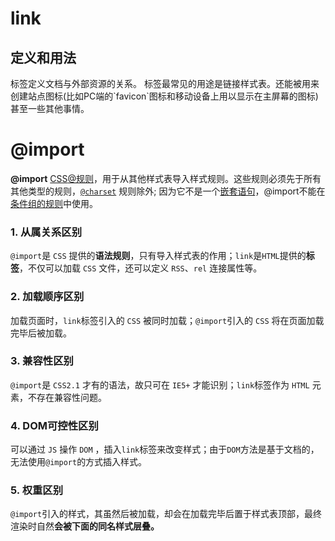 # link

## 定义和用法

<link> 标签定义文档与外部资源的关系。

<link> 标签最常见的用途是链接样式表。还能被用来创建站点图标(比如PC端的`favicon`图标和移动设备上用以显示在主屏幕的图标)甚至一些其他事情。

# @import

**@import** [CSS](https://developer.mozilla.org/en-US/docs/Web/CSS)[@规则](https://developer.mozilla.org/en-US/docs/Web/CSS/At-rule)，用于从其他样式表导入样式规则。这些规则必须先于所有其他类型的规则，[`@charset`](https://developer.mozilla.org/zh-CN/docs/Web/CSS/@charset) 规则除外; 因为它不是一个[嵌套语句](https://developer.mozilla.org/zh-CN/docs/Web/CSS/Syntax#nested_statements)，@import不能在[条件组的规则](https://developer.mozilla.org/zh-CN/docs/Web/CSS/At-rule#Conditional_Group_Rules)中使用。

### 1. 从属关系区别

`@import`是 `CSS` 提供的**语法规则**，只有导入样式表的作用；`link`是`HTML`提供的**标签**，不仅可以加载 `CSS` 文件，还可以定义 `RSS`、`rel` 连接属性等。

### 2.  加载顺序区别

加载页面时，`link`标签引入的 `CSS` 被同时加载；`@import`引入的 `CSS` 将在页面加载完毕后被加载。

### 3. 兼容性区别

`@import`是 `CSS2.1` 才有的语法，故只可在 `IE5+` 才能识别；`link`标签作为 `HTML` 元素，不存在兼容性问题。

### 4. DOM可控性区别

可以通过 `JS` 操作 `DOM` ，插入`link`标签来改变样式；由于`DOM`方法是基于文档的，无法使用`@import`的方式插入样式。

### 5. 权重区别

`@import`引入的样式，其虽然后被加载，却会在加载完毕后置于样式表顶部，最终渲染时自然**会被下面的同名样式层叠。**